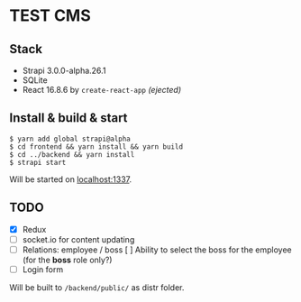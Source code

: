 # TEST CMS

## Stack
- Strapi 3.0.0-alpha.26.1
- SQLite
- React 16.8.6 by `create-react-app` _(ejected)_

## Install & build & start
```
$ yarn add global strapi@alpha
$ cd frontend && yarn install && yarn build
$ cd ../backend && yarn install
$ strapi start
```

Will be started on [localhost:1337](http://localhost:1337/).

## TODO
- [x] Redux
- [ ] socket.io for content updating
- [ ] Relations: employee / boss
    [ ] Ability to select the boss for the employee (for the **boss** role only?)
- [ ] Login form

Will be built to `/backend/public/` as distr folder.

